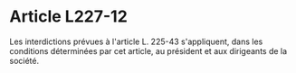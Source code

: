 # Article L227-12

Les interdictions prévues à l'article L. 225-43 s'appliquent, dans les conditions déterminées par cet article, au président et aux dirigeants de la société.
